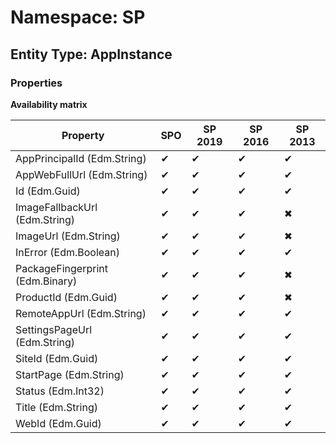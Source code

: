 # Namespace: SP

## Entity Type: AppInstance

### Properties

**Availability matrix**

Property | SPO | SP 2019 | SP 2016 | SP 2013
----------|-----|---------|---------|--------
AppPrincipalId (Edm.String) | ✔ | ✔ | ✔ | ✔
AppWebFullUrl (Edm.String) | ✔ | ✔ | ✔ | ✔
Id (Edm.Guid) | ✔ | ✔ | ✔ | ✔
ImageFallbackUrl (Edm.String) | ✔ | ✔ | ✔ | ✖
ImageUrl (Edm.String) | ✔ | ✔ | ✔ | ✖
InError (Edm.Boolean) | ✔ | ✔ | ✔ | ✔
PackageFingerprint (Edm.Binary) | ✔ | ✔ | ✔ | ✖
ProductId (Edm.Guid) | ✔ | ✔ | ✔ | ✖
RemoteAppUrl (Edm.String) | ✔ | ✔ | ✔ | ✔
SettingsPageUrl (Edm.String) | ✔ | ✔ | ✔ | ✔
SiteId (Edm.Guid) | ✔ | ✔ | ✔ | ✔
StartPage (Edm.String) | ✔ | ✔ | ✔ | ✔
Status (Edm.Int32) | ✔ | ✔ | ✔ | ✔
Title (Edm.String) | ✔ | ✔ | ✔ | ✔
WebId (Edm.Guid) | ✔ | ✔ | ✔ | ✔

